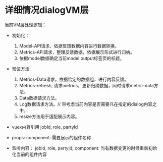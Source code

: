 # 详细情况dialogVM层

  当前VM层处理逻辑：

  - 初始化：
    1. Model-API请求，依据反馈数据内容进行数据转换。
    2. Metrics-API请求，整理反馈数据，依据展示形式进行归纳。
    3. 依据model数据确定当前model output标签页的标题。
  
  - 预设方法:
    1. Metrics-Data请求，依据给定的数据组，进行内容反馈。
    2. Metrics-refresh, 请求metrics，更新归纳数据，同时请求metric-data方法。
    3. Data数据请求方法。
    4. Log数据请求方法。// 带考虑当前内容是否需要凡在指定的dialog内容之中。
    5. resize方法用于适配展示内容。
  
  - vuex内容引用
    jobId, role, partyId

  - props:
    component: 需要展示的组件名称
  
  - 监听内容：
    jobId, role, partyId, component: 当有数据变更的时候重新初始化当前的组件内容